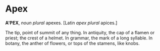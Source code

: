 # Apex

**A'PEX**, _noun_ _plural_ apexes. \[Latin _apex_ _plural_ apices.\]

The tip, point of summit of any thing. In antiquity, the cap of a flamen or priest; the crest of a helmet. In grammar, the mark of a long syllable. In botany, the anther of flowers, or tops of the stamens, like knobs.